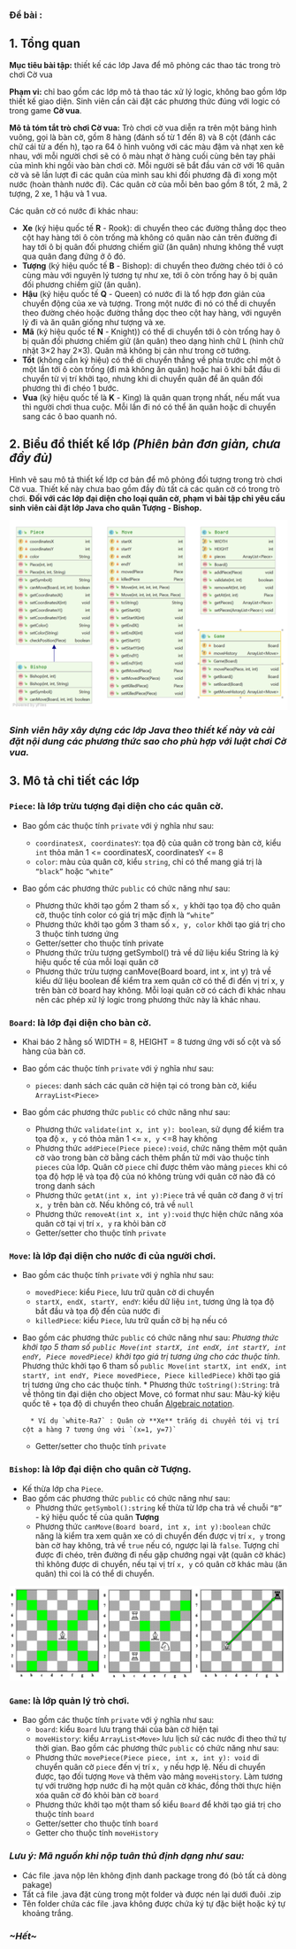 ### Đề bài :

## 1. Tổng quan

**Mục tiêu bài tập:** thiết kế các lớp Java để mô phỏng các thao tác trong trò chơi Cờ vua

**Phạm vi:** chỉ bao gồm các lớp mô tả thao tác xử lý logic, không bao gồm lớp thiết kế giao diện. Sinh viên cần cài đặt các phương thức đúng với logic có trong game **Cờ vua**.

**Mô tả tóm tắt trò chơi Cờ vua:** Trò chơi cờ vua diễn ra trên một bảng hình vuông, gọi là bàn cờ, gồm 8 hàng (đánh số từ 1 đến 8) và 8 cột (đánh các chữ cái từ a đến h), tạo ra 64 ô hình vuông với các màu đậm và nhạt xen kẽ nhau, với mỗi người chơi sẽ có ô màu nhạt ở hàng cuối cùng bên tay phải của mình khi ngồi vào bàn chơi cờ. Mỗi người sẽ bắt đầu ván cờ với 16 quân cờ và sẽ lần lượt đi các quân của mình sau khi đối phương đã đi xong một nước (hoàn thành nước đi). Các quân cờ của mỗi bên bao gồm 8 tốt, 2 mã, 2 tượng, 2 xe, 1 hậu và 1 vua.

Các quân cờ có nước đi khác nhau:

- **Xe** (ký hiệu quốc tế **R** - Rook): di chuyển theo các đường thẳng dọc theo cột hay hàng tới ô còn trống mà không có quân nào cản trên đường đi hay tới ô bị quân đối phương chiếm giữ (ăn quân) nhưng không thể vượt qua quân đang đứng ở ô đó.
- **Tượng** (ký hiệu quốc tế **B** - Bishop): di chuyển theo đường chéo tới ô có cùng màu với nguyên lý tương tự như xe, tới ô còn trống hay ô bị quân đối phương chiếm giữ (ăn quân).
- **Hậu** (ký hiệu quốc tế **Q** - Queen) có nước đi là tổ hợp đơn giản của chuyển động của xe và tượng. Trong một nước đi nó có thể di chuyển theo đường chéo hoặc đường thẳng dọc theo cột hay hàng, với nguyên lý đi và ăn quân giống như tượng và xe.
- **Mã** (ký hiệu quốc tế **N** - Knight)) có thể di chuyển tới ô còn trống hay ô bị quân đối phương chiếm giữ (ăn quân) theo dạng hình chữ L (hình chữ nhật 3×2 hay 2×3). Quân mã không bị cản như trong cờ tướng.
- **Tốt** (không cần ký hiệu) có thể di chuyển thẳng về phía trước chỉ một ô một lần tới ô còn trống (đi mà không ăn quân) hoặc hai ô khi bắt đầu di chuyển từ vị trí khởi tạo, nhưng khi di chuyển quân để ăn quân đối phương thì đi chéo 1 bước.
- **Vua** (ký hiệu quốc tế là **K** - King) là quân quan trọng nhất, nếu mất vua thì người chơi thua cuộc. Mỗi lần đi nó có thể ăn quân hoặc di chuyển sang các ô bao quanh nó.

## 2. Biểu đồ thiết kế lớp _(Phiên bản đơn giản, chưa đầy đủ)_

Hình vẽ sau mô tả thiết kế lớp cơ bản để mô phỏng đối tượng trong trò chơi Cờ vua. Thiết kế này chưa bao gồm đầy đủ tất cả các quân cờ có trong trò chơi. **Đối với các lớp đại diện cho loại quân cờ, phạm vi bài tập chỉ yêu cầu sinh viên cài đặt lớp Java cho quân Tượng - Bishop.**

![u3odwFw.png](images/u3odwFw.png)

### _Sinh viên hãy xây dựng các lớp Java theo thiết kế này và cài đặt nội dung các phương thức sao cho phù hợp với luật chơi Cờ vua._

## 3. Mô tả chi tiết các lớp

### `Piece`: là lớp trừu tượng đại diện cho các quân cờ.

- Bao gồm các thuộc tính `private` với ý nghĩa như sau:
    - `coordinatesX, coordinatesY`: tọa độ của quân cờ trong bàn cờ, kiểu `int` thỏa mãn 1 <= coordinatesX, coordinatesY <= 8
    - `color`: màu của quân cờ, kiểu `string`, chỉ có thể mang giá trị là `“black”` hoặc `“white”`

- Bao gồm các phương thức `public` có chức năng như sau:
    - Phương thức khởi tạo gồm 2 tham số `x, y` khởi tạo tọa độ cho quân cờ, thuộc tính color có giá trị mặc định là `“white”`
    - Phương thức khởi tạo gồm 3 tham số `x, y, color` khởi tạo giá trị cho 3 thuộc tính tương ứng
    - Getter/setter cho thuộc tính private
    - Phương thức trừu tượng getSymbol() trả về dữ liệu kiểu String là ký hiệu quốc tế của mỗi loại quân cờ
    - Phương thức trừu tượng canMove(Board board, int x, int y) trả về kiểu dữ liệu boolean để kiểm tra xem quân cờ có thể đi đến vị trí x, y trên bàn cờ board hay không. Mỗi loại quân cờ có cách đi khác nhau nên các phép xử lý logic trong phương thức này là khác nhau.

### `Board`: là lớp đại diện cho bàn cờ.

- Khai báo 2 hằng số WIDTH = 8, HEIGHT = 8 tương ứng với số cột và số hàng của bàn cờ.

- Bao gồm các thuộc tính `private` với ý nghĩa như sau:
    - `pieces`: danh sách các quân cờ hiện tại có trong bàn cờ, kiểu `ArrayList<Piece>`

- Bao gồm các phương thức `public` có chức năng như sau:
    - Phương thức `validate(int x, int y): boolean`, sử dụng để kiểm tra tọa độ `x, y` có thỏa mãn 1 <= `x, y` <=8 hay không
    - Phương thức `addPiece(Piece piece):void`, chức năng thêm một quân cờ vào trong bàn cờ bằng cách thêm phần tử mới vào thuộc tính `pieces` của lớp. Quân cờ `piece` chỉ được thêm vào mảng `pieces` khi có tọa độ hợp lệ và tọa độ của nó không trùng với quân cờ nào đã có trong danh sách
    - Phương thức `getAt(int x, int y):Piece` trả về quân cờ đang ở vị trí `x, y` trên bàn cờ. Nếu không có, trả về `null`
    - Phương thức `removeAt(int x, int y):void` thực hiện chức năng xóa quân cờ tại vị trí `x, y` ra khỏi bàn cờ
    - Getter/setter cho thuộc tính `private`

### `Move`: là lớp đại diện cho nước đi của người chơi.

- Bao gồm các thuộc tính `private` với ý nghĩa như sau:
    - `movedPiece`: kiểu `Piece`, lưu trữ quân cờ di chuyển
    - `startX, endX, startY, endY`: kiểu dữ liệu `int`, tương ứng là tọa độ bắt đầu và tọa độ đến của nước đi
    - `killedPiece`: kiểu `Piece`, lưu trữ quần cờ bị hạ nếu có

- Bao gồm các phương thức `public` có chức năng như sau: _Phương thức khởi tạo 5 tham số `public Move(int startX, int endX, int startY, int endY, Piece movedPiece)` khởi tạo giá trị tương ứng cho các thuộc tính_. Phương thức khởi tạo 6 tham số `public Move(int startX, int endX, int startY, int endY, Piece movedPiece, Piece killedPiece)` khởi tạo giá trị tương ứng cho các thuộc tính. * Phương thức `toString():String`: trả về thông tin đại diện cho object Move, có format như sau: Màu-ký kiệu quốc tê + tọa độ di chuyển theo chuẩn [Algebraic notation](https://en.wikipedia.org/wiki/Algebraic_notation_(chess)#:~:text=Algebraic%20notation%20(or%20AN)%20is,books%2C%20magazines%2C%20and%20newspapers).

        * Ví dụ `white-Ra7` : Quân cờ **Xe** trắng di chuyển tới vị trí cột a hàng 7 tương ứng với `(x=1, y=7)`

  * Getter/setter cho thuộc tính `private`

### `Bishop`: là lớp đại diện cho quân cờ Tượng.

- Kế thừa lớp cha `Piece`.
- Bao gồm các phương thức `public` có chức năng như sau:
    - Phương thức `getSymbol():string` kế thừa từ lớp cha trả về chuỗi `“B”` - ký hiệu quốc tế của quân **Tượng**
    - Phương thức `canMove(Board board, int x, int y):boolean` chức năng là kiểm tra xem quân xe có di chuyển đến được vị trí `x, y` trong bàn cờ hay không, trả về `true` nếu có, ngược lại là `false`. Tượng chỉ được đi chéo, trên đường đi nếu gặp chướng ngại vật (quân cờ khác) thì không được di chuyển, nếu tại vị trí `x, y` có quân cờ khác màu (ăn quân) thì coi là có thể di chuyển. 

![cNjSF9r.png](images/cNjSF9r.png)

### `Game`: là lớp quản lý trò chơi.

- Bao gồm các thuộc tính `private` với ý nghĩa như sau:
    - `board`: kiểu `Board` lưu trạng thái của bàn cờ hiện tại
    - `moveHistory`: kiểu `ArrayList<Move>` lưu lịch sử các nước đi theo thứ tự thời gian.
Bao gồm các phương thức `public` có chức năng như sau:
    - Phương thức `movePiece(Piece piece, int x, int y): void` di chuyển quân cờ `piece` đến vị trí `x, y` nếu hợp lệ. Nếu di chuyển được, tạo đối tượng `Move` và thêm vào mảng `moveHistory`. Làm tương tự với trường hợp nước đi hạ một quân cờ khác, đồng thời thực hiện xóa quân cờ đó khỏi bàn cờ `board`
    - Phương thức khởi tạo một tham số kiểu `Board` để khởi tạo giá trị cho thuộc tính `board`
    - Getter/setter cho thuộc tính `board`
    - Getter cho thuộc tính `moveHistory`

### _Lưu ý: Mã nguồn khi nộp tuân thủ định dạng như sau:_

- Các file .java nộp lên không định danh package trong đó (bỏ tất cả dòng pakage)
- Tất cả file .java đặt cùng trong một folder và được nén lại dưới đuôi .zip
- Tên folder chứa các file .java không được chứa ký tự đặc biệt hoặc ký tự khoảng trắng.

### _\~Hết\~_